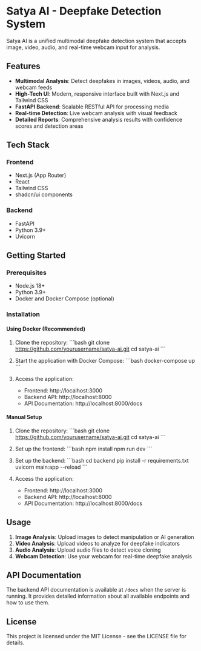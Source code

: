 # Satya AI - Deepfake Detection System

Satya AI is a unified multimodal deepfake detection system that accepts image, video, audio, and real-time webcam input for analysis.

## Features

- **Multimodal Analysis**: Detect deepfakes in images, videos, audio, and webcam feeds
- **High-Tech UI**: Modern, responsive interface built with Next.js and Tailwind CSS
- **FastAPI Backend**: Scalable RESTful API for processing media
- **Real-time Detection**: Live webcam analysis with visual feedback
- **Detailed Reports**: Comprehensive analysis results with confidence scores and detection areas

## Tech Stack

### Frontend
- Next.js (App Router)
- React
- Tailwind CSS
- shadcn/ui components

### Backend
- FastAPI
- Python 3.9+
- Uvicorn

## Getting Started

### Prerequisites
- Node.js 18+
- Python 3.9+
- Docker and Docker Compose (optional)

### Installation

#### Using Docker (Recommended)

1. Clone the repository:
   \`\`\`bash
   git clone https://github.com/yourusername/satya-ai.git
   cd satya-ai
   \`\`\`

2. Start the application with Docker Compose:
   \`\`\`bash
   docker-compose up
   \`\`\`

3. Access the application:
   - Frontend: http://localhost:3000
   - Backend API: http://localhost:8000
   - API Documentation: http://localhost:8000/docs

#### Manual Setup

1. Clone the repository:
   \`\`\`bash
   git clone https://github.com/yourusername/satya-ai.git
   cd satya-ai
   \`\`\`

2. Set up the frontend:
   \`\`\`bash
   npm install
   npm run dev
   \`\`\`

3. Set up the backend:
   \`\`\`bash
   cd backend
   pip install -r requirements.txt
   uvicorn main:app --reload
   \`\`\`

4. Access the application:
   - Frontend: http://localhost:3000
   - Backend API: http://localhost:8000
   - API Documentation: http://localhost:8000/docs

## Usage

1. **Image Analysis**: Upload images to detect manipulation or AI generation
2. **Video Analysis**: Upload videos to analyze for deepfake indicators
3. **Audio Analysis**: Upload audio files to detect voice cloning
4. **Webcam Detection**: Use your webcam for real-time deepfake analysis

## API Documentation

The backend API documentation is available at `/docs` when the server is running. It provides detailed information about all available endpoints and how to use them.

## License

This project is licensed under the MIT License - see the LICENSE file for details.
